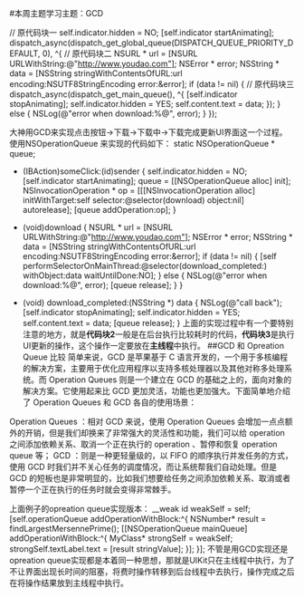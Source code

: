 #本周主题学习主题：GCD

 
// 原代码块一
self.indicator.hidden = NO;
[self.indicator startAnimating];
dispatch_async(dispatch_get_global_queue(DISPATCH_QUEUE_PRIORITY_DEFAULT, 0), ^{
    // 原代码块二
    NSURL * url = [NSURL URLWithString:@"http://www.youdao.com"];
    NSError * error;
    NSString * data = [NSString stringWithContentsOfURL:url encoding:NSUTF8StringEncoding error:&error];
    if (data != nil) {
        // 原代码块三
        dispatch_async(dispatch_get_main_queue(), ^{
            [self.indicator stopAnimating];
            self.indicator.hidden = YES;
            self.content.text = data;
        });
    } else {
        NSLog(@"error when download:%@", error);
    }
});

大神用GCD来实现点击按钮->下载->下载中->下载完成更新UI界面这一个过程。使用NSOperationQueue 来实现的代码如下：
static NSOperationQueue * queue;

- (IBAction)someClick:(id)sender {
    self.indicator.hidden = NO;
    [self.indicator startAnimating];
    queue = [[NSOperationQueue alloc] init];
    NSInvocationOperation * op = [[[NSInvocationOperation alloc] initWithTarget:self selector:@selector(download) object:nil] autorelease];
    [queue addOperation:op];
}

- (void)download {
    NSURL * url = [NSURL URLWithString:@"http://www.youdao.com"];
    NSError * error;
    NSString * data = [NSString stringWithContentsOfURL:url encoding:NSUTF8StringEncoding error:&error];
    if (data != nil) {
        [self performSelectorOnMainThread:@selector(download_completed:) withObject:data waitUntilDone:NO];
    } else {
        NSLog(@"error when download:%@", error);
        [queue release];
    }
}

- (void) download_completed:(NSString *) data {
    NSLog(@"call back");
    [self.indicator stopAnimating];
    self.indicator.hidden = YES;
    self.content.text = data;
    [queue release];
}
上面的实现过程中有一个要特别注意的地方，就是**代码块2**一般是在后台执行比较耗时的代码，**代码块3**是执行UI更新的操作，这个操作一定要放在**主线程**中执行。
##GCD 和 Opreation Queue 比较
简单来说，GCD 是苹果基于 C 语言开发的，一个用于多核编程的解决方案，主要用于优化应用程序以支持多核处理器以及其他对称多处理系统。而 Operation Queues 则是一个建立在 GCD 的基础之上的，面向对象的解决方案。它使用起来比 GCD 更加灵活，功能也更加强大。下面简单地介绍了 Operation Queues 和 GCD 各自的使用场景：

Operation Queues ：相对 GCD 来说，使用 Operation Queues 会增加一点点额外的开销，但是我们却换来了非常强大的灵活性和功能，我们可以给 operation 之间添加依赖关系、取消一个正在执行的 operation 、暂停和恢复 operation queue 等；
GCD ：则是一种更轻量级的，以 FIFO 的顺序执行并发任务的方式，使用 GCD 时我们并不关心任务的调度情况，而让系统帮我们自动处理。但是 GCD 的短板也是非常明显的，比如我们想要给任务之间添加依赖关系、取消或者暂停一个正在执行的任务时就会变得非常棘手。

上面例子的opreation queue实现版本：
__weak id weakSelf = self;
[self.operationQueue addOperationWithBlock:^{
    NSNumber* result = findLargestMersennePrime();
    [[NSOperationQueue mainQueue] addOperationWithBlock:^{
        MyClass* strongSelf = weakSelf;
        strongSelf.textLabel.text = [result stringValue];
    }];
}];
不管是用GCD实现还是opreation queue实现都是本着同一种思想，那就是UIKit只在主线程中执行，为了不让界面出现长时间的阻塞，将费时操作转移到后台线程中去执行，操作完成之后在将操作结果放到主线程中执行。